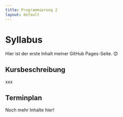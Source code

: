 ```yaml
---
title: Programmierung 2
layout: default
---
```


# Syllabus
Hier ist der erste Inhalt meiner GitHub Pages-Seite. 😊

## Kursbeschreibung
xxx

## Terminplan
Noch mehr Inhalte hier!